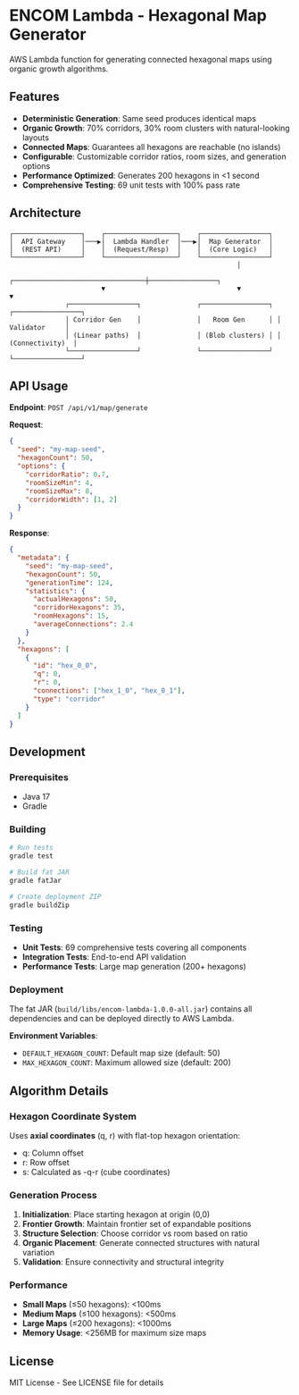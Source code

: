 # ENCOM Lambda - Hexagonal Map Generator

AWS Lambda function for generating connected hexagonal maps using organic growth algorithms.

## Features

- **Deterministic Generation**: Same seed produces identical maps
- **Organic Growth**: 70% corridors, 30% room clusters with natural-looking layouts
- **Connected Maps**: Guarantees all hexagons are reachable (no islands)
- **Configurable**: Customizable corridor ratios, room sizes, and generation options
- **Performance Optimized**: Generates 200 hexagons in <1 second
- **Comprehensive Testing**: 69 unit tests with 100% pass rate

## Architecture

```
┌─────────────────┐    ┌──────────────────┐    ┌─────────────────┐
│  API Gateway    │───▶│  Lambda Handler  │───▶│  Map Generator  │
│  (REST API)     │    │  (Request/Resp)  │    │  (Core Logic)   │
└─────────────────┘    └──────────────────┘    └─────────────────┘
                                                         │
                       ┌─────────────────────────────────┼─────────────────┐
                       ▼                                 ▼                 ▼
              ┌─────────────────┐              ┌─────────────────┐ ┌─────────────────┐
              │ Corridor Gen    │              │   Room Gen      │ │   Validator     │
              │ (Linear paths)  │              │ (Blob clusters) │ │ (Connectivity)  │
              └─────────────────┘              └─────────────────┘ └─────────────────┘
```

## API Usage

**Endpoint**: `POST /api/v1/map/generate`

**Request**:
```json
{
  "seed": "my-map-seed",
  "hexagonCount": 50,
  "options": {
    "corridorRatio": 0.7,
    "roomSizeMin": 4,
    "roomSizeMax": 8,
    "corridorWidth": [1, 2]
  }
}
```

**Response**:
```json
{
  "metadata": {
    "seed": "my-map-seed",
    "hexagonCount": 50,
    "generationTime": 124,
    "statistics": {
      "actualHexagons": 50,
      "corridorHexagons": 35,
      "roomHexagons": 15,
      "averageConnections": 2.4
    }
  },
  "hexagons": [
    {
      "id": "hex_0_0",
      "q": 0,
      "r": 0,
      "connections": ["hex_1_0", "hex_0_1"],
      "type": "corridor"
    }
  ]
}
```

## Development

### Prerequisites
- Java 17
- Gradle

### Building
```bash
# Run tests
gradle test

# Build fat JAR
gradle fatJar

# Create deployment ZIP
gradle buildZip
```

### Testing
- **Unit Tests**: 69 comprehensive tests covering all components
- **Integration Tests**: End-to-end API validation
- **Performance Tests**: Large map generation (200+ hexagons)

### Deployment
The fat JAR (`build/libs/encom-lambda-1.0.0-all.jar`) contains all dependencies and can be deployed directly to AWS Lambda.

**Environment Variables**:
- `DEFAULT_HEXAGON_COUNT`: Default map size (default: 50)
- `MAX_HEXAGON_COUNT`: Maximum allowed size (default: 200)

## Algorithm Details

### Hexagon Coordinate System
Uses **axial coordinates** (q, r) with flat-top hexagon orientation:
- q: Column offset
- r: Row offset  
- s: Calculated as -q-r (cube coordinates)

### Generation Process
1. **Initialization**: Place starting hexagon at origin (0,0)
2. **Frontier Growth**: Maintain frontier set of expandable positions
3. **Structure Selection**: Choose corridor vs room based on ratio
4. **Organic Placement**: Generate connected structures with natural variation
5. **Validation**: Ensure connectivity and structural integrity

### Performance
- **Small Maps** (≤50 hexagons): <100ms
- **Medium Maps** (≤100 hexagons): <500ms  
- **Large Maps** (≤200 hexagons): <1000ms
- **Memory Usage**: <256MB for maximum size maps

## License

MIT License - See LICENSE file for details